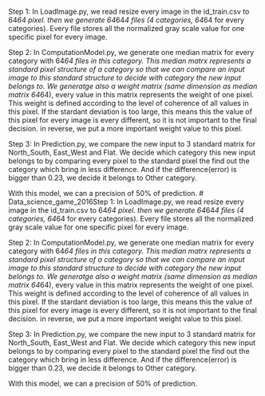 Step 1: In LoadImage.py, we read resize every image in the id_train.csv to 64*64 pixel. then we generate 64*64*4 files (4 categories, 64*64 for every categories). Every file stores all the normalized gray scale value for one specific pixel for every image.

Step 2: In ComputationModel.py, we generate one median matrix for every category with 64*64 files in this category. This median matrx represents a standard pixel structure of a category so that we can compare an input image to this standard structure to decide with category the new input belongs to. We generatge also a weight matrix (same dimension as median matrix 64*64), every value in this matrix represents the weight of one pixel. This weight is defined according to the level of coherence of all values in this pixel. If the stardant deviation is too large, this means this the value of this pixel for every image is every different, so it is not important to the final decision. in reverse, we put a more important weight value to this pixel.

Step 3: In Prediction.py, we compare the new input to 3 standard matrix for North_South, East_West and Flat. We decide which category this new input belongs to by comparing every pixel to the standard pixel the find out the category which bring in less difference. And if the difference(error) is bigger than 0.23, we decide it belongs to Other category.

With this model, we can a precision of 50% of prediction.  # Data_science_game_2016Step 1: In LoadImage.py, we read resize every image in the id_train.csv to 64*64 pixel. then we generate 64*64*4 files (4 categories, 64*64 for every categories). Every file stores all the normalized gray scale value for one specific pixel for every image.

Step 2: In ComputationModel.py, we generate one median matrix for every category with 64*64 files in this category. This median matrx represents a standard pixel structure of a category so that we can compare an input image to this standard structure to decide with category the new input belongs to. We generatge also a weight matrix (same dimension as median matrix 64*64), every value in this matrix represents the weight of one pixel. This weight is defined according to the level of coherence of all values in this pixel. If the stardant deviation is too large, this means this the value of this pixel for every image is every different, so it is not important to the final decision. in reverse, we put a more important weight value to this pixel.

Step 3: In Prediction.py, we compare the new input to 3 standard matrix for North_South, East_West and Flat. We decide which category this new input belongs to by comparing every pixel to the standard pixel the find out the category which bring in less difference. And if the difference(error) is bigger than 0.23, we decide it belongs to Other category.

With this model, we can a precision of 50% of prediction.  
